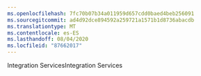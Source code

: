 ```yaml
---
ms.openlocfilehash: 7fc70b07b34a011959d657cdd0baed4beb256091
ms.sourcegitcommit: ad4d92dce894592a259721a1571b1d8736abacdb
ms.translationtype: MT
ms.contentlocale: es-ES
ms.lasthandoff: 08/04/2020
ms.locfileid: "87662017"
---
```

<span data-ttu-id="a120f-101">Integration Services</span><span class="sxs-lookup"><span data-stu-id="a120f-101">Integration Services</span></span>

